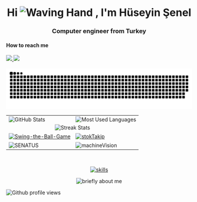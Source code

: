 

<h1 align="center">Hi <img src="https://raw.githubusercontent.com/Tarikul-Islam-Anik/Animated-Fluent-Emojis/master/Emojis/Hand%20gestures/Waving%20Hand.png" alt="Waving Hand" width="25" height="25" /> , I'm Hüseyin Şenel</h1>
<h3 align="center">Computer engineer from Turkey</h3>

   <h4> How to reach me </h4>
   <a href="https://www.linkedin.com/in/h%C3%BCseyin-%C5%9Fenel/"> <img src="https://img.shields.io/badge/LinkedIn-Huseyin%20Senel-blue?style=flat-square&logo=linkedin" /> </a>
   <a href="mailto:huseyin0senel@gmail.com"> <img src="https://img.shields.io/badge/Gmail-huseyin0senel@gmail.com-red?style=flat-square&logo=gmail" /> </a>
<br/>
<br/>


<picture>
  <source media="(prefers-color-scheme: dark)" srcset="https://raw.githubusercontent.com/Huseyin-Senel/Huseyin-Senel/output/github-contribution-grid-snake-dark.svg">
  <source media="(prefers-color-scheme: light)" srcset="https://raw.githubusercontent.com/Huseyin-Senel/Huseyin-Senel/output/github-contribution-grid-snake.svg">
  <img alt="github contribution grid snake animation" src="https://raw.githubusercontent.com/Huseyin-Senel/Huseyin-Senel/output/github-contribution-grid-snake.svg">
</picture>


<table cellspacing="0" cellpadding="0">  
   <tr>   
      <td>
         <picture>
            <source
                    srcset="https://github-readme-stats.vercel.app/api?username=Huseyin-Senel&show_icons=true&theme=radical&hide_border=true&border_radius=20&show=reviews"
                    media="(prefers-color-scheme: dark)"
                    />
            <img height=220 src="https://github-readme-stats.vercel.app/api?username=Huseyin-Senel&show_icons=true&theme=buefy&hide_border=true&border_radius=20&show=reviews" alt="GitHub Stats" />
         </picture>
      </td>
      <td>
          <picture>
            <source
                    srcset="https://github-readme-stats.vercel.app/api/top-langs/?username=Huseyin-Senel&layout=compact&theme=radical&hide_border=true&border_radius=20"
                    media="(prefers-color-scheme: dark)"
                    />
            <img height=220 src="https://github-readme-stats.vercel.app/api/top-langs/?username=Huseyin-Senel&layout=compact&theme=buefy&hide_border=true&border_radius=20" alt="Most Used Languages" />
         </picture>
     </td>    
  </tr>
  <tr>
    <td colspan=2 align="center">
        <picture>
            <source
                    srcset="https://streak-stats.demolab.com?user=Huseyin-Senel&theme=radical&hide_border=true&border_radius=20&date_format=%5BY%20%5DM%20j"
                    media="(prefers-color-scheme: dark)"
                    />
            <img height=220 src="https://streak-stats.demolab.com?user=Huseyin-Senel&theme=buefy&hide_border=true&border_radius=20&date_format=%5BY%20%5DM%20j" alt="Streak Stats" />
         </picture>
    </td>       
  </tr>
   <tr>
      <td>
         <a href="https://github.com/Huseyin-Senel/Swing-the-Ball-Game">
            <picture>
               <source
                       srcset="https://github-readme-stats.vercel.app/api/pin/?username=Huseyin-Senel&repo=Swing-the-Ball-Game&theme=radical&hide_border=true&border_radius=20"
                       media="(prefers-color-scheme: dark)"
                       />
               <img height=150 width=470 align="center" src="https://github-readme-stats.vercel.app/api/pin/?username=Huseyin-Senel&repo=Swing-the-Ball-Game&theme=buefy&hide_border=true&border_radius=20" alt="Swing-the-Ball-Game" />
            </picture>
         </a>
      </td>
      <td>
         <a href="https://github.com/Huseyin-Senel/stokTakip">
          <picture>
            <source
                    srcset="https://github-readme-stats.vercel.app/api/pin/?username=Huseyin-Senel&repo=stokTakip&theme=radical&hide_border=true&border_radius=20"
                    media="(prefers-color-scheme: dark)"
                    />
            <img height=150 width=470 align="center" height=220 src="https://github-readme-stats.vercel.app/api/pin/?username=Huseyin-Senel&repo=stokTakip&theme=buefy&hide_border=true&border_radius=20" alt="stokTakip" />
         </picture>
         </a>
      </td>
   </tr>
    <tr>
      <td>
          <picture>
            <source
                    srcset="https://github-readme-stats.vercel.app/api/pin/?username=Huseyin-Senel&repo=SENATUS&theme=radical&hide_border=true&border_radius=20"
                    media="(prefers-color-scheme: dark)"
                    />
            <img height=150 width=470 align="center" src="https://github-readme-stats.vercel.app/api/pin/?username=Huseyin-Senel&repo=SENATUS&theme=buefy&hide_border=true&border_radius=20" alt="SENATUS" />
         </picture>
      </td>
      <td>
          <picture>
            <source
                    srcset="https://github-readme-stats.vercel.app/api/pin/?username=Huseyin-Senel&repo=machineVision&theme=radical&hide_border=true&border_radius=20"
                    media="(prefers-color-scheme: dark)"
                    />
            <img height=150 width=470 align="center" src="https://github-readme-stats.vercel.app/api/pin/?username=Huseyin-Senel&repo=machineVision&theme=buefy&hide_border=true&border_radius=20" alt="machineVision" />
         </picture>
      </td>
   </tr>
</table>

<br/>

<p align="center">
  <a href="https://skillicons.dev">
    <img src="https://skillicons.dev/icons?i=visualstudio,mysql,sqlite,matlab,vue,py,dotnet,androidstudio,cs,arduino,mongodb,nginx,unity,vscode,css,html,js,java,linux,nodejs,stackoverflow,dart,github,flutter,bootstrap&perline=13" alt="skills" />
  </a>
</p>

   <div align=center>
      <picture>
            <source
                    srcset="https://readme-typing-svg.herokuapp.com?font=Fira+Code&size=32&center=true&weight=500&pause=1000&color=FE428E&width=600&lines=Hi+there+I'm+Hüseyin+Şenel+%F0%9F%91%8B;Computer+Engineer+%F0%9F%96%A5;from+Turkey+%F0%9F%87%B9%F0%9F%87%B7"
                    media="(prefers-color-scheme: dark)"
                    />
            <img src="https://readme-typing-svg.herokuapp.com?font=Fira+Code&size=32&center=true&weight=500&pause=1000&color=8D71DB&width=600&lines=Hi+there+I'm+Hüseyin+Şenel+%F0%9F%91%8B;Computer+Engineer+%F0%9F%96%A5;from+Turkey+%F0%9F%87%B9%F0%9F%87%B7" alt="briefly about me" />
         </picture>
    </div>
   
   <!--![Github profile views](https://gpvc.arturio.dev/Huseyin-Senel)-->
   ![Github profile views](https://komarev.com/ghpvc/?username=Huseyin-Senel&color=brightgreen&style=flat-square)
  
